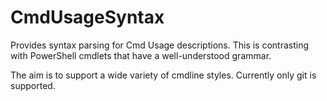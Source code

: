 # CmdUsageSyntax
Provides syntax parsing for Cmd Usage descriptions. This is contrasting with PowerShell cmdlets that have a well-understood grammar.

The aim is to support a wide variety of cmdline styles. Currently only git is supported.

